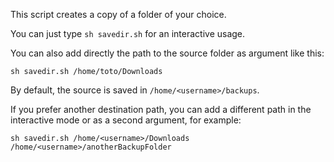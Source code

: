This script creates a copy of a folder of your choice. 

You can just type ```sh savedir.sh``` for an interactive usage.

You can also add directly the path to the source folder as argument like this:

```sh savedir.sh /home/toto/Downloads``` 

By default, the source is saved in ```/home/<username>/backups```. 

If you prefer another destination path, you can add a different path in the interactive mode or as a second argument, for example: 

```sh savedir.sh /home/<username>/Downloads /home/<username>/anotherBackupFolder```

